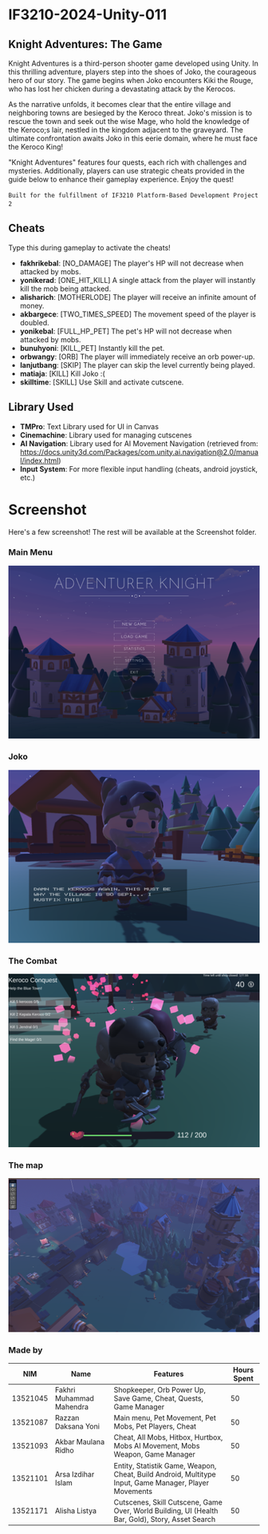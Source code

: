 # IF3210-2024-Unity-011

## Knight Adventures: The Game

Knight Adventures is a third-person shooter game developed using Unity. In this thrilling adventure, players step into the shoes of Joko, the courageous hero of our story. The game begins when Joko encounters Kiki the Rouge, who has lost her chicken during a devastating attack by the Kerocos.

As the narrative unfolds, it becomes clear that the entire village and neighboring towns are besieged by the Keroco threat. Joko's mission is to rescue the town and seek out the wise Mage, who hold the knowledge of the Keroco;s lair, nestled in the kingdom adjacent to the graveyard. The ultimate confrontation awaits Joko in this eerie domain, where he must face the Keroco King!

"Knight Adventures" features four quests, each rich with challenges and mysteries. Additionally, players can use strategic cheats provided in the guide below to enhance their gameplay experience. Enjoy the quest!

`Built for the fulfillment of IF3210 Platform-Based Development Project 2`

## Cheats

Type this during gameplay to activate the cheats!

- **fakhrikebal**: [NO_DAMAGE] The player's HP will not decrease when attacked by mobs.
- **yonikerad**: [ONE_HIT_KILL] A single attack from the player will instantly kill the mob being attacked.
- **alisharich**: [MOTHERLODE] The player will receive an infinite amount of money.
- **akbargece**: [TWO_TIMES_SPEED] The movement speed of the player is doubled.
- **yonikebal**: [FULL_HP_PET] The pet's HP will not decrease when attacked by mobs.
- **bunuhyoni**: [KILL_PET] Instantly kill the pet.
- **orbwangy**: [ORB] The player will immediately receive an orb power-up.
- **lanjutbang**: [SKIP] The player can skip the level currently being played.
- **matiaja**: [KILL] Kill Joko :(
- **skilltime**: [SKILL] Use Skill and activate cutscene.

## Library Used
- **TMPro**: Text Library used for UI in Canvas
- **Cinemachine**: Library used for managing cutscenes
- **AI Navigation**: Library used for AI Movement Navigation (retrieved from: https://docs.unity3d.com/Packages/com.unity.ai.navigation@2.0/manual/index.html)
- **Input System**: For more flexible input handling (cheats, android joystick, etc.)

# Screenshot

Here's a few screenshot! The rest will be available at the Screenshot folder.

### Main Menu
![Alt text](image.png)

### Joko
![Alt text](image-3.png)

### The Combat
![Alt text](image-1.png)

### The map
![Alt text](image-2.png)

### Made by

| NIM      | Name                    | Features                                                                      | Hours Spent |
|----------|-------------------------|-------------------------------------------------------------------------------|-------------|
| 13521045 | Fakhri Muhammad Mahendra | Shopkeeper, Orb Power Up, Save Game, Cheat, Quests, Game Manager            | 50            |
| 13521087 | Razzan Daksana Yoni      | Main menu, Pet Movement, Pet Mobs, Pet Players, Cheat                                                              | 50            |
| 13521093 | Akbar Maulana Ridho      | Cheat, All Mobs, Hitbox, Hurtbox, Mobs AI Movement, Mobs Weapon, Game Manager | 50            |
| 13521101 | Arsa Izdihar Islam       | Entity, Statistik Game, Weapon, Cheat, Build Android, Multitype Input, Game Manager, Player Movements | 50            |
| 13521171 | Alisha Listya            | Cutscenes, Skill Cutscene, Game Over, World Building, UI (Health Bar, Gold), Story, Asset Search                      | 50            |
